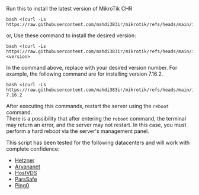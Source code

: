 Run this to install the latest version of MikroTik CHR
```
bash <(curl -Ls https://raw.githubusercontent.com/mahdi383ir/mikrotik/refs/heads/main/install.sh)
```
or, Use these command to install the desired version:
```
bash <(curl -Ls https://raw.githubusercontent.com/mahdi383ir/mikrotik/refs/heads/main/install.sh) <version>
```
In the command above, replace <version> with your desired version number. For example, the following command are for installing version 7.16.2.
```
bash <(curl -Ls https://raw.githubusercontent.com/mahdi383ir/mikrotik/refs/heads/main/install.sh) 7.16.2
```
After executing this commands, restart the server using the `reboot` command.  
There is a possibility that after entering the `reboot` command, the terminal may return an error, and the server may not restart. In this case, you must perform a hard reboot via the server's management panel.

This script has been tested for the following datacenters and will work with complete confidence:
- [Hetzner](https://www.hetzner.com)
- [Aryananet](https://my.aryananet.com)
- [HostVDS](https://hostvds.com)
- [ParsSafe](https://parssafe.com)
- [Ping0](https://ping0.network)

